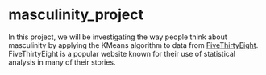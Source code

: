 # masculinity_project
 
In this project, we will be investigating the way people think about masculinity by applying the KMeans algorithm to data from  <a href="https://fivethirtyeight.com/" target = "_blank">FiveThirtyEight</a>. FiveThirtyEight is a popular website known for their use of statistical analysis in many of their stories.
